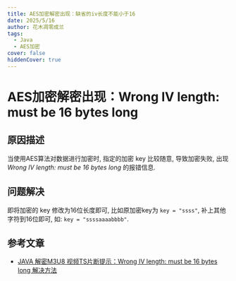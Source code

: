 ```yaml
---
title: AES加密解密出现：缺省的iv长度不能小于16
date: 2025/5/16
author: 花木凋零成兰
tags:
  - Java
  - AES加密
cover: false
hiddenCover: true
---
```


# AES加密解密出现：Wrong IV length: must be 16 bytes long

## 原因描述

当使用AES算法对数据进行加密时, 指定的加密 key 比较随意, 导致加密失败, 出现 _Wrong IV length: must be 16 bytes long_ 的报错信息.

## 问题解决

即将加密的 key 修改为16位长度即可, 比如原加密key为 `key = "ssss"`, 补上其他字符到16位即可, 如: `key = "ssssaaaabbbb"`.

## 参考文章

- [JAVA 解密M3U8 视频TS片断提示：Wrong IV length: must be 16 bytes long 解决方法](https://blog.csdn.net/wh445306/article/details/126383155)
